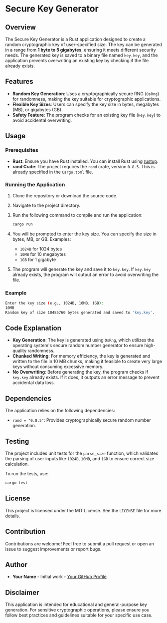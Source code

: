 # Secure Key Generator

## Overview

The Secure Key Generator is a Rust application designed to create a random cryptographic key of user-specified size. The key can be generated in a range from **1 byte to 5 gigabytes**, ensuring it meets different security needs. The generated key is saved to a binary file named `key.key`, and the application prevents overwriting an existing key by checking if the file already exists.

## Features

- **Random Key Generation**: Uses a cryptographically secure RNG (`OsRng`) for randomness, making the key suitable for cryptographic applications.
- **Flexible Key Sizes**: Users can specify the key size in bytes, megabytes (MB), or gigabytes (GB).
- **Safety Feature**: The program checks for an existing key file (`key.key`) to avoid accidental overwriting.

## Usage

### Prerequisites

- **Rust**: Ensure you have Rust installed. You can install Rust using [rustup](https://rustup.rs/).
- **rand Crate**: The project requires the `rand` crate, version `0.8.5`. This is already specified in the `Cargo.toml` file.

### Running the Application

1. Clone the repository or download the source code.
2. Navigate to the project directory.
3. Run the following command to compile and run the application:

   ```sh
   cargo run
   ```

4. You will be prompted to enter the key size. You can specify the size in bytes, MB, or GB. Examples:
   - `1024B` for 1024 bytes
   - `10MB` for 10 megabytes
   - `1GB` for 1 gigabyte

5. The program will generate the key and save it to `key.key`. If `key.key` already exists, the program will output an error to avoid overwriting the file.

### Example

```sh
Enter the key size (e.g., 1024B, 10MB, 1GB):
10MB
Random key of size 10485760 bytes generated and saved to 'key.key'.
```

## Code Explanation

- **Key Generation**: The key is generated using `OsRng`, which utilizes the operating system's secure random number generator to ensure high-quality randomness.
- **Chunked Writing**: For memory efficiency, the key is generated and written to the file in 10 MB chunks, making it feasible to create very large keys without consuming excessive memory.
- **No Overwriting**: Before generating the key, the program checks if `key.key` already exists. If it does, it outputs an error message to prevent accidental data loss.

## Dependencies

The application relies on the following dependencies:

- `rand = "0.8.5"`: Provides cryptographically secure random number generation.

## Testing

The project includes unit tests for the `parse_size` function, which validates the parsing of user inputs like `1024B`, `10MB`, and `1GB` to ensure correct size calculation.

To run the tests, use:

```sh
cargo test
```

## License

This project is licensed under the MIT License. See the `LICENSE` file for more details.

## Contribution

Contributions are welcome! Feel free to submit a pull request or open an issue to suggest improvements or report bugs.

## Author

- **Your Name** - Initial work - [Your GitHub Profile](https://github.com/your-profile)

## Disclaimer

This application is intended for educational and general-purpose key generation. For sensitive cryptographic operations, please ensure you follow best practices and guidelines suitable for your specific use case.

